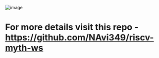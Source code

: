 ![image](https://user-images.githubusercontent.com/66086031/170859580-f1ab7aa9-5c02-4a6b-ac74-4322c3972bb1.png)

# For more details visit this repo - https://github.com/NAvi349/riscv-myth-ws
